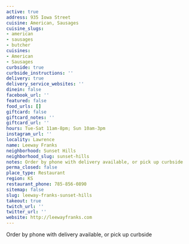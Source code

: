 ```yaml
---
active: true
address: 935 Iowa Street
cuisine: American, Sausages
cuisine_slugs:
- american
- sausages
- butcher
cuisines:
- American
- Sausages
curbside: true
curbside_instructions: ''
delivery: true
delivery_service_websites: ''
dinein: false
facebook_url: ''
featured: false
food_urls: []
giftcard: false
giftcard_notes: ''
giftcard_url: ''
hours: Tue-Sat 11am-8pm; Sun 10am-3pm
instagram_url: ''
locality: Lawrence
name: Leeway Franks
neighborhood: Sunset Hills
neighborhood_slug: sunset-hills
notes: Order by phone with delivery available, or pick up curbside
perma_closed: false
place_type: Restaurant
region: KS
restaurant_phone: 785-856-0890
sitemap: false
slug: leeway-franks-sunset-hills
takeout: true
twitch_url: ''
twitter_url: ''
website: http://leewayfranks.com
---
```


Order by phone with delivery available, or pick up curbside